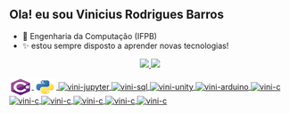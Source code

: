 ## Ola! eu sou Vinicius Rodrigues Barros
- 🌱  Engenharia da Computação (IFPB)
- ✨ estou sempre disposto a aprender novas tecnologias!
<div align="center">
  <a href="https://github.com/ViniRodrigBarros">
  <img height="180em" src="https://github-readme-stats.vercel.app/api?username=ViniRodrigBarros&show_icons=true&theme=dracula&include_all_commits=true&count_private=true"/>
  <img height="180em" src="https://github-readme-stats.vercel.app/api/top-langs/?username=ViniRodrigBarros&layout=compact&langs_count=7&theme=dracula"/>
</div>
<div style="display: inline_block"><br>
  <img align="center" alt="vini-Csharp" height="30" width="40" src="https://raw.githubusercontent.com/devicons/devicon/master/icons/csharp/csharp-original.svg">
  <img align="center" alt="vini-Python" height="30" width="40" src="https://raw.githubusercontent.com/devicons/devicon/master/icons/python/python-original.svg">
  <img align="center" alt="vini-jupyter" height="30" width="40" src="https://cdn.jsdelivr.net/gh/devicons/devicon/icons/jupyter/jupyter-original-wordmark.svg" />
  <img align="center" alt="vini-sql" height="30" width="40" src="https://cdn.jsdelivr.net/gh/devicons/devicon/icons/mysql/mysql-original-wordmark.svg" /> 

  <img align="center" alt="vini-unity" height="30" width="40" src="https://cdn.jsdelivr.net/gh/devicons/devicon/icons/unity/unity-original.svg" />
  <img align="center" alt="vini-arduino" height="30" width="40" src="https://cdn.jsdelivr.net/gh/devicons/devicon/icons/arduino/arduino-original-wordmark.svg" />
  <img align="center" alt="vini-c" height="30" width="40" src="https://cdn.jsdelivr.net/gh/devicons/devicon/icons/c/c-original.svg" />
  <img align="center" alt="vini-c" height="30" width="40" src="https://cdn.jsdelivr.net/gh/devicons/devicon/icons/html5/html5-original.svg" />
  <img align="center" alt="vini-c" height="30" width="40" src="https://cdn.jsdelivr.net/gh/devicons/devicon/icons/css3/css3-original.svg" />
  <img align="center" alt="vini-c" height="30" width="40" src="https://cdn.jsdelivr.net/gh/devicons/devicon/icons/bootstrap/bootstrap-original.svg" />
  <img align="center" alt="vini-c" height="30" width="40" src="https://cdn.jsdelivr.net/gh/devicons/devicon/icons/javascript/javascript-original.svg" />
  <img align="center" alt="vini-c" height="30" width="40" src="https://cdn.jsdelivr.net/gh/devicons/devicon/icons/java/java-original.svg" />
  
</div>   
  
<!---
ViniRodrigBarros/ViniRodrigBarros is a ✨ special ✨ repository because its `README.md` (this file) appears on your GitHub profile.
You can click the Preview link to take a look at your changes.
--->
